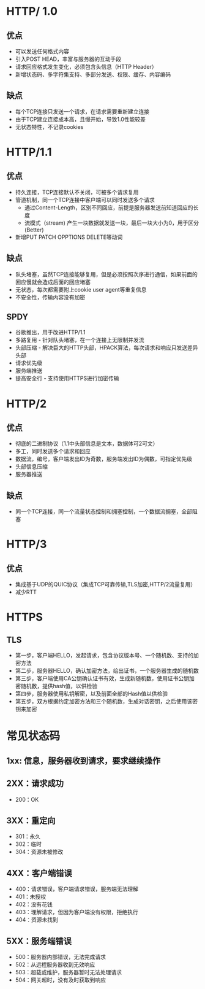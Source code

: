 # HTTP/ 1.0

## 优点

- 可以发送任何格式内容
- 引入POST HEAD，丰富与服务器的互动手段
- 请求回应格式发生变化，必须包含头信息（HTTP Header）
- 新增状态码、多字符集支持、多部分发送、权限、缓存、内容编码

## 缺点

- 每个TCP连接只发送一个请求，在请求需要重新建立连接
- 由于TCP建立连接成本高，且慢开始，导致1.0性能较差
- 无状态特性，不记录cookies

# HTTP/1.1

## 优点

- 持久连接，TCP连接默认不关闭，可被多个请求复用
- 管道机制，同一个TCP连接中客户端可以同时发送多个请求
  - 通过Content-Length，区别不同回应，前提是服务器发送前知道回应的长度
  - 流模式（stream) 产生一块数据就发送一块，最后一块大小为0，用于区分(Better)
- 新增PUT PATCH OPPTIONS DELETE等动词

## 缺点

- 队头堵塞，虽然TCP连接能够复用，但是必须按照次序进行通信，如果前面的回应慢就会造成后面的回应堵塞
- 无状态，每次都需要附上cookie user agent等重复信息
- 不安全性，传输内容没有加密

## SPDY

- 谷歌推出，用于改进HTTP/1.1
- 多路复用 - 针对队头堵塞，在一个连接上无限制并发流
- 头部压缩 - 解决巨大的HTTP头部，HPACK算法，每次请求和响应只发送差异头部
- 请求优先级
- 服务端推送
- 提高安全行 - 支持使用HTTPS进行加密传输

# HTTP/2

## 优点

- 彻底的二进制协议（1.1中头部信息是文本，数据体可2可文）
- 多工，同时发送多个请求和回应
- 数据流，编号，客户端发出ID为奇数，服务端发出ID为偶数，可指定优先级
- 头部信息压缩
- 服务器推送

## 缺点

- 同一个TCP连接，同一个流量状态控制和拥塞控制，一个数据流拥塞，全部阻塞

# HTTP/3

## 优点

- 集成基于UDP的QUIC协议（集成TCP可靠传输,TLS加密,HTTP/2流量复用）
- 减少RTT

# HTTPS

## TLS

- 第一步，客户端HELLO，发起请求，包含协议版本号、一个随机数、支持的加密方法
- 第二步，服务器HELLO，确认加密方法，给出证书，一个服务器生成的随机数
- 第三步，客户端使用CA公钥确认证书有效，生成新随机数，使用证书公钥加密随机数，提供hash值，以供检验
- 第四步，服务器使用私钥解密，以及前面全部的Hash值以供检验
- 第五步，双方根据约定加密方法和三个随机数，生成对话密钥，之后使用该密钥来加密

# 常见状态码

## 1xx: 信息，服务器收到请求，要求继续操作

## 2XX：请求成功

- 200：OK

## 3XX：重定向

- 301：永久
- 302：临时
- 304：资源未被修改

## 4XX：客户端错误

- 400：请求错误，客户端请求错误，服务端无法理解
- 401：未授权
- 402：没有花钱
- 403：理解请求，但因为客户端没有权限，拒绝执行
- 404：资源未找到

## 5XX：服务端错误

- 500：服务器内部错误，无法完成请求
- 502：从远程服务器收到无效响应
- 503：超载或维护，服务器暂时无法处理请求
- 504：网关超时，没有及时获取到响应